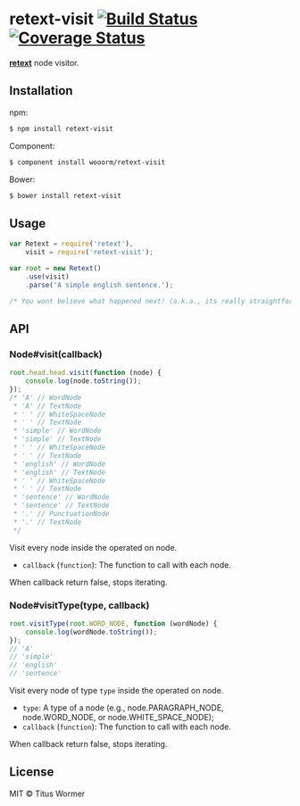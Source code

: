 # retext-visit [![Build Status](https://travis-ci.org/wooorm/retext-visit.svg?branch=master)](https://travis-ci.org/wooorm/retext-visit) [![Coverage Status](https://img.shields.io/coveralls/wooorm/retext-visit.svg)](https://coveralls.io/r/wooorm/retext-visit?branch=master)

**[retext](https://github.com/wooorm/retext "Retext")** node visitor.

## Installation

npm:
```sh
$ npm install retext-visit
```

Component:
```sh
$ component install wooorm/retext-visit
```

Bower:
```sh
$ bower install retext-visit
```

## Usage

```js
var Retext = require('retext'),
    visit = require('retext-visit');

var root = new Retext()
    .use(visit)
    .parse('A simple english sentence.');

/* You wont believe what happened next! (a.k.a., its really straightforward, see below.) */
```

## API

### Node#visit(callback)

```js
root.head.head.visit(function (node) {
    console.log(node.toString());
});
/* 'A' // WordNode
 * 'A' // TextNode
 * ' ' // WhiteSpaceNode
 * ' ' // TextNode
 * 'simple' // WordNode
 * 'simple' // TextNode
 * ' ' // WhiteSpaceNode
 * ' ' // TextNode
 * 'english' // WordNode
 * 'english' // TextNode
 * ' ' // WhiteSpaceNode
 * ' ' // TextNode
 * 'sentence' // WordNode
 * 'sentence' // TextNode
 * '.' // PunctuationNode
 * '.' // TextNode
 */
```

Visit every node inside the operated on node.

- `callback` (`function`): The function to call with each node.

When callback return false, stops iterating.

### Node#visitType(type, callback)

```js
root.visitType(root.WORD_NODE, function (wordNode) {
    console.log(wordNode.toString());
});
// 'A'
// 'simple'
// 'english'
// 'sentence'
```

Visit every node of type `type` inside the operated on node.

- `type`: A type of a node (e.g., node.PARAGRAPH_NODE, node.WORD_NODE, or node.WHITE_SPACE_NODE);
- `callback` (`function`): The function to call with each node.

When callback return false, stops iterating.

## License

MIT © Titus Wormer
